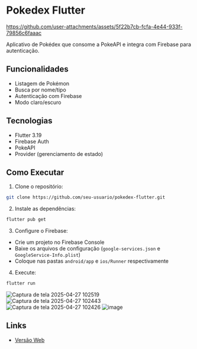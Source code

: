 # Pokedex Flutter



https://github.com/user-attachments/assets/5f22b7cb-fcfa-4e44-933f-79856c6faaac



Aplicativo de Pokédex que consome a PokeAPI e integra com Firebase para autenticação.

## Funcionalidades
- Listagem de Pokémon
- Busca por nome/tipo
- Autenticação com Firebase
- Modo claro/escuro

## Tecnologias
- Flutter 3.19
- Firebase Auth
- PokeAPI
- Provider (gerenciamento de estado)

## Como Executar

1. Clone o repositório:
```bash
git clone https://github.com/seu-usuario/pokedex-flutter.git
```

2. Instale as dependências:
```bash
flutter pub get
```

3. Configure o Firebase:
- Crie um projeto no Firebase Console
- Baixe os arquivos de configuração (`google-services.json` e `GoogleService-Info.plist`)
- Coloque nas pastas `android/app` e `ios/Runner` respectivamente

4. Execute:
```bash
flutter run
```

![Captura de tela 2025-04-27 102519](https://github.com/user-attachments/assets/85163d41-921a-441f-a350-b3af38ba97e3)
![Captura de tela 2025-04-27 102443](https://github.com/user-attachments/assets/2a18f39e-fed5-45ce-822b-bae6b9b89ae3)
![Captura de tela 2025-04-27 102426](https://github.com/user-attachments/assets/e7dae439-07d3-49b2-9f63-1e065efa1561)
![image](https://github.com/user-attachments/assets/f1aab502-b2ea-445c-90e3-5094ac49199c)


## Links
- [Versão Web](https://preview.flutlab.io/felipe_battarra/pokedex/)
